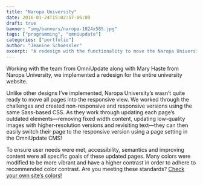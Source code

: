 ```yaml
---
title: "Naropa University"
date: 2016-01-24T15:02:57-06:00
draft: true
banner: "img/banners/naropa-1024x585.jpg"
tags: ["programming", "omniupdate"]
categories: ["portfolio"]
author: "Jeanine Schoessler"
excerpt: "A redesign with the functionality to move the Naropa University website into a responsive framework."
---
```


Working with the team from OmniUpdate along with Mary Haste from Naropa University, we implemented a redesign for the entire university website.

Unlike other designs I’ve implemented, Naropa University’s wasn’t quite ready to move all pages into the responsive view. We worked through the challenges and created non-responsive and responsive versions using the same Sass-based CSS. As they work through updating each page’s outdated elements—removing fixed width content, updating low-quality images with higher-resolution versions and revisiting text—they can then easily switch their page to the responsive version using a page setting in the OmniUpdate CMS!

To ensure user needs were met, accessibility, semantics and improving content were all specific goals of these updated pages. Many colors were modified to be more vibrant and have a higher contrast in order to adhere to recommended color contrast. Are you meeting these standards? [Check your own site’s colors!](http://snook.ca/technical/colour_contrast/colour.html#fg=33FF33,bg=333333)